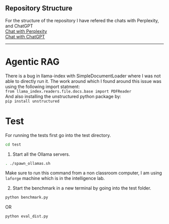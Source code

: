 ## Repository Structure
For the structure of the repository I have refered the chats with Perplexity, and ChatGPT  
[Chat with Perplexity](https://www.perplexity.ai/search/best-folder-structure-for-full-tLSblRSNTY.tMZqA0wfocw)  
[Chat with ChatGPT](https://chatgpt.com/share/4b3f49f4-b81c-47df-811d-8cd0bcf489fc)  

---

# Agentic RAG

There is a bug in llama-index with SimpleDocumentLoader where I was not able to directly run it.
The work around which I found around this issue was using the following import statment:  
`from llama_index.readers.file.docs.base import PDFReader`  
And also installing the unstructured python package by:  
`pip install unstructured`


# Test

For running the tests first go into the test directory.
```bash
cd test
```

1. Start all the Ollama servers.
```bash
. ./spawn_ollamas.sh
```

Make sure to run this command from a non classroom computer, I am using `laforge` machine which is in the intelligence lab.

2. Start the benchmark in a new terminal by going into the test folder.
```bash
python benchmark.py
```

OR

```bash
python eval_dist.py
```